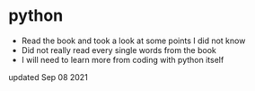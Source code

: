 # python

 - Read the book and took a look at some points I did not know
 - Did not really read every single words from the book
 - I will need to learn more from coding with python itself


 updated Sep 08 2021